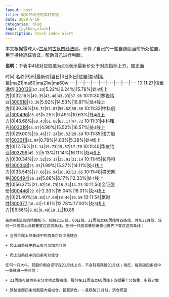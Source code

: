 ```yaml
---
layout: post
title: 股价四线法则实时数据
date: 2020-5-10
categories: blog
tags: [python,stock]
description: stock index alert
---
```



本文根据雪球大v[古泉](https://xueqiu.com/u/7148646888)的[古泉四线法则](https://xueqiu.com/7148646888/130498192)，计算了自己的一些自选股当前所处位置，用于持续追踪验证，帮助自己进行判断。

**说明**：下表中4线对应取值为`红色`表示最新价处于对应指标上方，属正面

时间|名称|代码|最新价|当日|3日|5日|位置|变动|距离|ma21|ma60|ma21w|ma60w
---|---|---|---|---|---|---|---|---
10:11:27|信维通信|[300136](https://xueqiu.com/S/SZ300136)|`57.23`|5.22%|6.24%|15.78%|处`4`线上方|0|32.16%|`49.35`|`43.48`|`43.93`|`37.96`
10:11:30|寒锐钴业|[300618](https://xueqiu.com/S/SZ300618)|`73.36`|5.92%|14.53%|16.87%|处`4`线上方|0|30.39%|`58.72`|`52.87`|`55.62`|`58.30`
10:11:33|中科创达|[300496](https://xueqiu.com/S/SZ300496)|`85.05`|5.25%|9.49%|10.63%|处`4`线上方|0|43.68%|`68.43`|`61.88`|`63.17`|`47.72`
10:11:31|中科曙光|[603019](https://xueqiu.com/S/SH603019)|`45.57`|4.90%|15.52%|16.57%|处`4`线上方|0|29.00%|`39.46`|`37.24`|`36.52`|`29.69`
10:11:35|诺力股份|[603611](https://xueqiu.com/S/SH603611)|`21.94`|0.78%|4.83%|5.38%|处`4`线上方|0|12.76%|`21.14`|`19.73`|`19.57`|`17.70`
10:11:40|华友钴业|[603799](https://xueqiu.com/S/SH603799)|`45.31`|5.13%|11.14%|16.11%|处`4`线上方|0|30.34%|`37.52`|`35.17`|`35.91`|`31.14`
10:11:45|长亮科技|[300348](https://xueqiu.com/S/SZ300348)|`21.55`|1.99%|15.37%|14.11%|处`4`线上方|0|33.54%|`17.66`|`16.94`|`16.92`|`13.65`
10:11:48|盛天网络|[300494](https://xueqiu.com/S/SZ300494)|`26.28`|5.88%|6.17%|12.33%|处`4`线上方|0|56.37%|`21.02`|`16.73`|`16.54`|`14.23`
10:11:50|金证股份|[600446](https://xueqiu.com/S/SH600446)|`22.6`|-2.33%|15.04%|18.01%|处`4`线上方|0|21.40%|`18.83`|`17.69`|`18.46`|`19.59`
10:11:54|赢时胜|[300377](https://xueqiu.com/S/SZ300377)|`10.41`|-1.61%|12.78%|17.00%|处`3`线上方|1|6.56%|`8.85`|`9.49`|`10.11`|10.85

```
古泉4线法则的精髓如下。抓住21日线、60日线、21周线及60周线等四条线，外加21月线，任何一只股票上涨都要穿过这四条线，任何一只股票要想爆雷也要先下穿过这四条线：

+ 当股价爬上四条线中的两条可以少量建仓

+ 爬上四条线中的三条可以加大仓位

+ 爬上四条线中的四条可以全仓

任何一只大牛，其股价都会坚守在21月线上方，不会轻易跌破21月线；相反，每跌破四条线中一条就减一些仓位：

+ 21周线可做为多空分水岭及警戒线，股价在21周线及60周线下方就要十分慎重，多看少做

+ 跌破全部四条线就要大幅减仓，甚至清仓，一旦跌破21月线，清仓观望
```